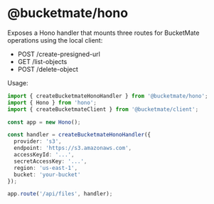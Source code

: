 # @bucketmate/hono

Exposes a Hono handler that mounts three routes for BucketMate operations using the local client:

- POST /create-presigned-url
- GET  /list-objects
- POST /delete-object

Usage:

```ts
import { createBucketmateHonoHandler } from '@bucketmate/hono';
import { Hono } from 'hono';
import { createBucketmateClient } from '@bucketmate/client';

const app = new Hono();

const handler = createBucketmateHonoHandler({
  provider: 's3',
  endpoint: 'https://s3.amazonaws.com',
  accessKeyId: '...',
  secretAccessKey: '...',
  region: 'us-east-1',
  bucket: 'your-bucket'
});

app.route('/api/files', handler);
```


